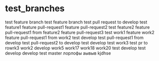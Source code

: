# test_branches
test feature branch
test feature branch
test pull request to develop
test feature1
feature pull-request1
feature pull-request2
test feature2
feature pull-request1 from feature2
feature pull-request3
test work1
feature work2
feature pull-request1 from work2
test develop
test pull-request1 from develop
test pull-request2 to develop
test develop
test work3
test pr to rowrk3
work2
develop
work5
work17
work18
work20
test develop
test develop
develop
test master
лорлофы
аывыв
kjdhse
